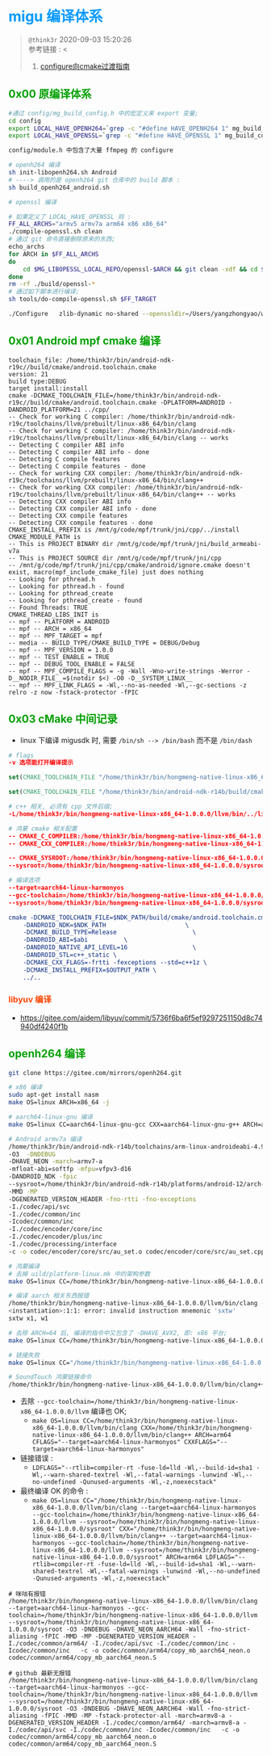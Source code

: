 # <font color=#0099ff> **migu 编译体系** </font>

> `@think3r` 2020-09-03 15:20:26 </br>
> 参考链接 : <
> 1. [configure向cmake过渡指南 ](https://my.oschina.net/766/blog/211146)

## <font color=#009A000> 0x00 原编译体系 </font>

```sh
#通过 config/mg_build_config.h 中的宏定义来 export 变量;
cd config
export LOCAL_HAVE_OPENH264=`grep -c "#define HAVE_OPENH264 1" mg_build_config.h`
export LOCAL_HAVE_OPENSSL=`grep -c "#define HAVE_OPENSSL 1" mg_build_config.h`

config/module.h 中包含了大量 ffmpeg 的 configure
```

```sh
# openh264 编译
sh init-libopenh264.sh Android
# ----> 调用的是 openh264 git 仓库中的 build 脚本 :
sh build_openh264_android.sh

```

```sh
# openssl 编译

# 如果定义了 LOCAL_HAVE_OPENSSL 则 :
FF_ALL_ARCHS="armv5 armv7a arm64 x86 x86_64"
./compile-openssl.sh clean
# 通过 git 命令直接删除原来的东西;
echo_archs
for ARCH in $FF_ALL_ARCHS
do
    cd $MG_LIBOPESSL_LOCAL_REPO/openssl-$ARCH && git clean -xdf && cd $UNI_BUILD_ROOT
done
rm -rf ./build/openssl-*
# 通过如下脚本进行编译;
sh tools/do-compile-openssl.sh $FF_TARGET

./Configure   zlib-dynamic no-shared --openssldir=/Users/yangzhongyao/work/MGPlayerSDK/android/contrib/build/openssl-armv7a/output --cross-compile-prefix=arm-linux-androideabi- android-armv7
```

## <font color=#009A000> 0x01 Android mpf cmake 编译 </font>

```log
toolchain_file: /home/think3r/bin/android-ndk-r19c//build/cmake/android.toolchain.cmake
version: 21
build type:DEBUG
target install:install
cmake -DCMAKE_TOOLCHAIN_FILE=/home/think3r/bin/android-ndk-r19c//build/cmake/android.toolchain.cmake -DPLATFORM=ANDROID -DANDROID_PLATFORM=21 ../cpp/
-- Check for working C compiler: /home/think3r/bin/android-ndk-r19c/toolchains/llvm/prebuilt/linux-x86_64/bin/clang
-- Check for working C compiler: /home/think3r/bin/android-ndk-r19c/toolchains/llvm/prebuilt/linux-x86_64/bin/clang -- works
-- Detecting C compiler ABI info
-- Detecting C compiler ABI info - done
-- Detecting C compile features
-- Detecting C compile features - done
-- Check for working CXX compiler: /home/think3r/bin/android-ndk-r19c/toolchains/llvm/prebuilt/linux-x86_64/bin/clang++
-- Check for working CXX compiler: /home/think3r/bin/android-ndk-r19c/toolchains/llvm/prebuilt/linux-x86_64/bin/clang++ -- works
-- Detecting CXX compiler ABI info
-- Detecting CXX compiler ABI info - done
-- Detecting CXX compile features
-- Detecting CXX compile features - done
CMAKE_INSTALL_PREFIX is /mnt/g/code/mpf/trunk/jni/cpp/../install
CMAKE_MODULE_PATH is
-- This is PROJECT BINARY dir /mnt/g/code/mpf/trunk/jni/build_armeabi-v7a
-- This is PROJECT SOURCE dir /mnt/g/code/mpf/trunk/jni/cpp
-- /mnt/g/code/mpf/trunk/jni/cpp/cmake/android/ignore.cmake doesn't exist, macro(mpf_include_cmake_file) just does nothing
-- Looking for pthread.h
-- Looking for pthread.h - found
-- Looking for pthread_create
-- Looking for pthread_create - found
-- Found Threads: TRUE
CMAKE_THREAD_LIBS_INIT is
-- mpf -- PLATFORM = ANDROID
-- mpf -- ARCH = x86_64
-- mpf -- MPF_TARGET = mpf
-- media -- BUILD_TYPE/CMAKE_BUILD_TYPE = DEBUG/Debug
-- mpf -- MPF_VERSION = 1.0.0
-- mpf -- TEST_ENABLE = TRUE
-- mpf -- DEBUG_TOOL_ENABLE = FALSE
-- mpf -- MPF_COMPILE_FLAGS = -g -Wall -Wno-write-strings -Werror -D__NODIR_FILE__=$(notdir $<) -O0 -D__SYSTEM_LINUX__
-- mpf -- MPF_LINK_FLAGS = -Wl,--no-as-needed -Wl,--gc-sections -z relro -z now -fstack-protector -fPIC
```

## <font color=#009A000> 0x03 cMake 中间记录 </font>

- linux 下编译 migusdk 时, 需要 `/bin/sh --> /bin/bash` 而不是 `/bin/dash`

```cmake
# flags
-v 选项能打开编译提示

set(CMAKE_TOOLCHAIN_FILE "/home/think3r/bin/hongmeng-native-linux-x86_64-1.0.0.0/build/cmake/harmonyos.toolchain.cmake")

set(CMAKE_TOOLCHAIN_FILE "/home/think3r/bin/android-ndk-r14b/build/cmake/android.toolchain.cmake")

# c++ 相关, 必须有 cpp 文件后缀;
-L/home/think3r/bin/hongmeng-native-linux-x86_64-1.0.0.0/llvm/bin/../lib/aarch64-linux-harmonyos/c++

# 鸿蒙 cmake 相关配置
-- CMAKE_C_COMPILER:/home/think3r/bin/hongmeng-native-linux-x86_64-1.0.0.0/llvm/bin/clang
-- CMAKE_CXX_COMPILER:/home/think3r/bin/hongmeng-native-linux-x86_64-1.0.0.0/llvm/bin/clang++

-- CMAKE_SYSROOT:/home/think3r/bin/hongmeng-native-linux-x86_64-1.0.0.0/sysroot
--sysroot=/home/think3r/bin/hongmeng-native-linux-x86_64-1.0.0.0/sysroot

# 编译选项
--target=aarch64-linux-harmonyos 
--gcc-toolchain=/home/think3r/bin/hongmeng-native-linux-x86_64-1.0.0.0/llvm
--sysroot=/home/think3r/bin/hongmeng-native-linux-x86_64-1.0.0.0/sysroot  

cmake -DCMAKE_TOOLCHAIN_FILE=$NDK_PATH/build/cmake/android.toolchain.cmake \
    -DANDROID_NDK=$NDK_PATH                      \
    -DCMAKE_BUILD_TYPE=Release                     \
    -DANDROID_ABI=$abi          \
    -DANDROID_NATIVE_API_LEVEL=16                  \
    -DANDROID_STL=c++_static \
    -DCMAKE_CXX_FLAGS=-frtti -fexceptions --std=c++1z \
    -DCMAKE_INSTALL_PREFIX=$OUTPUT_PATH \
    ../..

```

### <font color=#FF4500> libyuv 编译 </font>

- https://gitee.com/aidem/libyuv/commit/5736f6ba6f5ef9297251150d8c74940df4240f1b

## <font color=#009A000> openh264 编译 </font>

```sh
git clone https://gitee.com/mirrors/openh264.git

# x86 编译
sudo apt-get install nasm
make OS=linux ARCH=x86_64 -j

# aarch64-linux-gnu 编译
make OS=linux CC=aarch64-linux-gnu-gcc CXX=aarch64-linux-gnu-g++ ARCH=arm64

# Android armv7a 编译
/home/think3r/bin/android-ndk-r14b/toolchains/arm-linux-androideabi-4.9/prebuilt/linux-x86_64/bin/arm-linux-androideabi-g++ 
-O3  -DNDEBUG 
-DHAVE_NEON -march=armv7-a 
-mfloat-abi=softfp -mfpu=vfpv3-d16 
-DANDROID_NDK -fpic 
--sysroot=/home/think3r/bin/android-ndk-r14b/platforms/android-12/arch-arm 
-MMD -MP 
-DGENERATED_VERSION_HEADER -fno-rtti -fno-exceptions 
-I./codec/api/svc 
-I./codec/common/inc 
-Icodec/common/inc  
-I./codec/encoder/core/inc 
-I./codec/encoder/plus/inc 
-I./codec/processing/interface 
-c -o codec/encoder/core/src/au_set.o codec/encoder/core/src/au_set.cpp

```

```sh
# 鸿蒙编译
# 去掉 uild/platform-linux.mk 中的架构参数
make OS=linux CC=/home/think3r/bin/hongmeng-native-linux-x86_64-1.0.0.0/llvm/bin/clang CXX=/home/think3r/bin/hongmeng-native-linux-x86_64-1.0.0.0/llvm/bin/clang++ ARCH=arm64

# 编译 aarch 相关东西报错
/home/think3r/bin/hongmeng-native-linux-x86_64-1.0.0.0/llvm/bin/clang -O3 -DNDEBUG -DHAVE_NEON_AARCH64 -Wall -fno-strict-aliasing -fPIC -MMD -MP -fstack-protector-all -DGENERATED_VERSION_HEADER -I./codec/common/arm64/ -I./codec/api/svc -I./codec/common/inc -Icodec/common/inc   -c -o codec/common/arm64/copy_mb_aarch64_neon.o codec/common/arm64/copy_mb_aarch64_neon.S
<instantiation>:1:1: error: invalid instruction mnemonic 'sxtw'
sxtw x1, w1

# 去除 ARCH=64 后, 编译的指令中又包含了 -DHAVE_AVX2, 即: x86 平台;
make OS=linux CC=/home/think3r/bin/hongmeng-native-linux-x86_64-1.0.0.0/llvm/bin/clang CXX=/home/think3r/bin/hongmeng-native-linux-x86_64-1.0.0.0/llvm/bin/clang++

# 链接失败
make OS=linux CC="/home/think3r/bin/hongmeng-native-linux-x86_64-1.0.0.0/llvm/bin/clang --target=aarch64-linux-harmonyos --gcc-toolchain=/home/think3r/bin/hongmeng-native-linux-x86_64-1.0.0.0/llvm --sysroot=/home/think3r/bin/hongmeng-native-linux-x86_64-1.0.0.0/sysroot" CXX="/home/think3r/bin/hongmeng-native-linux-x86_64-1.0.0.0/llvm/bin/clang++ --target=aarch64-linux-harmonyos --gcc-toolchain=/home/think3r/bin/hongmeng-native-linux-x86_64-1.0.0.0/llvm --sysroot=/home/think3r/bin/hongmeng-native-linux-x86_64-1.0.0.0/sysroot" ARCH=arm64

# SoundTouch 鸿蒙链接命令
/home/think3r/bin/hongmeng-native-linux-x86_64-1.0.0.0/llvm/bin/clang++ --target=aarch64-linux-harmonyos --gcc-toolchain=/home/think3r/bin/hongmeng-native-linux-x86_64-1.0.0.0/llvm --sysroot=/home/think3r/bin/hongmeng-native-linux-x86_64-1.0.0.0/sysroot -fPIC  -v -O3 -Wall  -fopenmp -v --rtlib=compiler-rt -fuse-ld=lld -Wl,--build-id=sha1 -Wl,--warn-shared-textrel -Wl,--fatal-warnings -lunwind -Wl,--no-undefined -Qunused-arguments -Wl,-z,noexecstack  -shared -Wl,-soname,libmgsoundtouch.so -o libmgsoundtouch.so CMakeFiles/mgsoundtouch.dir/mnt/d/Documents/Desktop/migu/code/my_mgplayer/mgplayersdk/mgmedia/mgsoundtouch/source/SoundTouch/AAFilter.cpp.o CMakeFiles/mgsoundtouch.dir/mnt/d/Documents/Desktop/migu/code/my_mgplayer/mgplayersdk/mgmedia/mgsoundtouch/source/SoundTouch/FIFOSampleBuffer.cpp.o CMakeFiles/mgsoundtouch.dir/mnt/d/Documents/Desktop/migu/code/my_mgplayer/mgplayersdk/mgmedia/mgsoundtouch/source/SoundTouch/FIRFilter.cpp.o CMakeFiles/mgsoundtouch.dir/mnt/d/Documents/Desktop/migu/code/my_mgplayer/mgplayersdk/mgmedia/mgsoundtouch/source/SoundTouch/cpu_detect_x86.cpp.o CMakeFiles/mgsoundtouch.dir/mnt/d/Documents/Desktop/migu/code/my_mgplayer/mgplayersdk/mgmedia/mgsoundtouch/source/SoundTouch/sse_optimized.cpp.o CMakeFiles/mgsoundtouch.dir/mnt/d/Documents/Desktop/migu/code/my_mgplayer/mgplayersdk/mgmedia/mgsoundtouch/source/SoundTouch/RateTransposer.cpp.o CMakeFiles/mgsoundtouch.dir/mnt/d/Documents/Desktop/migu/code/my_mgplayer/mgplayersdk/mgmedia/mgsoundtouch/source/SoundTouch/InterpolateCubic.cpp.o CMakeFiles/mgsoundtouch.dir/mnt/d/Documents/Desktop/migu/code/my_mgplayer/mgplayersdk/mgmedia/mgsoundtouch/source/SoundTouch/InterpolateLinear.cpp.o CMakeFiles/mgsoundtouch.dir/mnt/d/Documents/Desktop/migu/code/my_mgplayer/mgplayersdk/mgmedia/mgsoundtouch/source/SoundTouch/InterpolateShannon.cpp.o CMakeFiles/mgsoundtouch.dir/mnt/d/Documents/Desktop/migu/code/my_mgplayer/mgplayersdk/mgmedia/mgsoundtouch/source/SoundTouch/TDStretch.cpp.o CMakeFiles/mgsoundtouch.dir/mnt/d/Documents/Desktop/migu/code/my_mgplayer/mgplayersdk/mgmedia/mgsoundtouch/source/SoundTouch/BPMDetect.cpp.o CMakeFiles/mgsoundtouch.dir/mnt/d/Documents/Desktop/migu/code/my_mgplayer/mgplayersdk/mgmedia/mgsoundtouch/source/SoundTouch/PeakFinder.cpp.o CMakeFiles/mgsoundtouch.dir/mnt/d/Documents/Desktop/migu/code/my_mgplayer/mgplayersdk/mgmedia/mgsoundtouch/source/SoundTouch/SoundTouch.cpp.o CMakeFiles/mgsoundtouch.dir/mnt/d/Documents/Desktop/migu/code/my_mgplayer/mgplayersdk/mgmedia/mgsoundtouch/source/SoundTouch/mmx_optimized.cpp.o CMakeFiles/mgsoundtouch.dir/mnt/d/Documents/Desktop/migu/code/my_mgplayer/mgplayersdk/mgmedia/mgsoundtouch/mgsoundtouch_wrap.cpp.o  -lm
```

- 去除 `--gcc-toolchain=/home/think3r/bin/hongmeng-native-linux-x86_64-1.0.0.0/llvm` 编译也 OK;
  - `make OS=linux CC=/home/think3r/bin/hongmeng-native-linux-x86_64-1.0.0.0/llvm/bin/clang CXX=/home/think3r/bin/hongmeng-native-linux-x86_64-1.0.0.0/llvm/bin/clang++ ARCH=arm64 CFLAGS="--target=aarch64-linux-harmonyos" CXXFLAGS="--target=aarch64-linux-harmonyos"`
- 链接错误 :
  - `LDFLAGS="--rtlib=compiler-rt -fuse-ld=lld -Wl,--build-id=sha1 -Wl,--warn-shared-textrel -Wl,--fatal-warnings -lunwind -Wl,--no-undefined -Qunused-arguments -Wl,-z,noexecstack"`
- 最终编译 OK 的命令 :
  - `make OS=linux CC="/home/think3r/bin/hongmeng-native-linux-x86_64-1.0.0.0/llvm/bin/clang --target=aarch64-linux-harmonyos --gcc-toolchain=/home/think3r/bin/hongmeng-native-linux-x86_64-1.0.0.0/llvm --sysroot=/home/think3r/bin/hongmeng-native-linux-x86_64-1.0.0.0/sysroot" CXX="/home/think3r/bin/hongmeng-native-linux-x86_64-1.0.0.0/llvm/bin/clang++ --target=aarch64-linux-harmonyos --gcc-toolchain=/home/think3r/bin/hongmeng-native-linux-x86_64-1.0.0.0/llvm --sysroot=/home/think3r/bin/hongmeng-native-linux-x86_64-1.0.0.0/sysroot" ARCH=arm64 LDFLAGS="--rtlib=compiler-rt -fuse-ld=lld -Wl,--build-id=sha1 -Wl,--warn-shared-textrel -Wl,--fatal-warnings -lunwind -Wl,--no-undefined -Qunused-arguments -Wl,-z,noexecstack"`

```log
# 咪咕有报错
/home/think3r/bin/hongmeng-native-linux-x86_64-1.0.0.0/llvm/bin/clang --target=aarch64-linux-harmonyos --gcc-toolchain=/home/think3r/bin/hongmeng-native-linux-x86_64-1.0.0.0/llvm --sysroot=/home/think3r/bin/hongmeng-native-linux-x86_64-1.0.0.0/sysroot -O3 -DNDEBUG -DHAVE_NEON_AARCH64 -Wall -fno-strict-aliasing -fPIC -MMD -MP -DGENERATED_VERSION_HEADER -I./codec/common/arm64/ -I./codec/api/svc -I./codec/common/inc -Icodec/common/inc   -c -o codec/common/arm64/copy_mb_aarch64_neon.o codec/common/arm64/copy_mb_aarch64_neon.S

# github 最新无报错
/home/think3r/bin/hongmeng-native-linux-x86_64-1.0.0.0/llvm/bin/clang --target=aarch64-linux-harmonyos --gcc-toolchain=/home/think3r/bin/hongmeng-native-linux-x86_64-1.0.0.0/llvm --sysroot=/home/think3r/bin/hongmeng-native-linux-x86_64-1.0.0.0/sysroot -O3 -DNDEBUG -DHAVE_NEON_AARCH64 -Wall -fno-strict-aliasing -fPIC -MMD -MP -fstack-protector-all -march=armv8-a -DGENERATED_VERSION_HEADER -I./codec/common/arm64/ -march=armv8-a -I./codec/api/svc -I./codec/common/inc -Icodec/common/inc   -c -o codec/common/arm64/copy_mb_aarch64_neon.o codec/common/arm64/copy_mb_aarch64_neon.S
```
